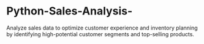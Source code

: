 # Python-Sales-Analysis-
Analyze sales data to optimize customer experience and inventory planning by identifying high-potential customer segments and top-selling products.
